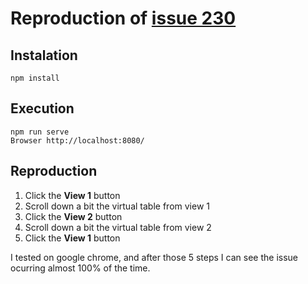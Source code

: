 # Reproduction of [issue 230](https://github.com/Akryum/vue-virtual-scroller/issues/230)

## Instalation
```
npm install
```

## Execution
```
npm run serve
Browser http://localhost:8080/
```

## Reproduction
1. Click the **View 1** button
2. Scroll down a bit the virtual table from view 1
3. Click the **View 2** button
4. Scroll down a bit the virtual table from view 2
5. Click the **View 1** button

I tested on google chrome, and after those 5 steps I can see the issue ocurring almost 100% of the time.
